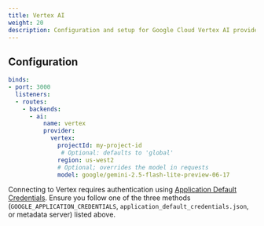 ```yaml
---
title: Vertex AI
weight: 20
description: Configuration and setup for Google Cloud Vertex AI provider
---
```


## Configuration

```yaml
binds:
- port: 3000
  listeners:
  - routes:
    - backends:
      - ai:
          name: vertex
          provider:
            vertex:
              projectId: my-project-id
               # Optional: defaults to 'global'
              region: us-west2
              # Optional; overrides the model in requests
              model: google/gemini-2.5-flash-lite-preview-06-17
```

Connecting to Vertex requires authentication using [Application Default Credentials](https://cloud.google.com/docs/authentication/application-default-credentials).
Ensure you follow one of the three methods (`GOOGLE_APPLICATION_CREDENTIALS`, `application_default_credentials.json`, or metadata server) listed above.
